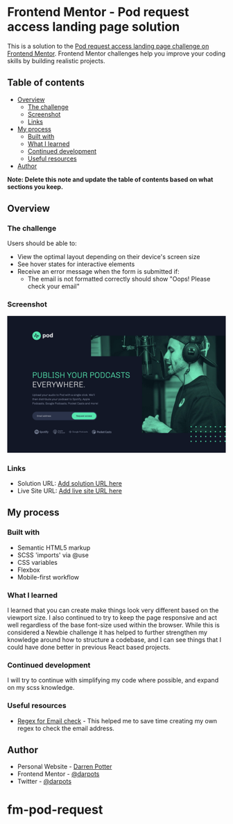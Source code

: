 # Frontend Mentor - Pod request access landing page solution

This is a solution to the [Pod request access landing page challenge on Frontend Mentor](https://www.frontendmentor.io/challenges/pod-request-access-landing-page-eyTmdkLSG). Frontend Mentor challenges help you improve your coding skills by building realistic projects. 

## Table of contents

- [Overview](#overview)
  - [The challenge](#the-challenge)
  - [Screenshot](#screenshot)
  - [Links](#links)
- [My process](#my-process)
  - [Built with](#built-with)
  - [What I learned](#what-i-learned)
  - [Continued development](#continued-development)
  - [Useful resources](#useful-resources)
- [Author](#author)

**Note: Delete this note and update the table of contents based on what sections you keep.**

## Overview

### The challenge

Users should be able to:

- View the optimal layout depending on their device's screen size
- See hover states for interactive elements
- Receive an error message when the form is submitted if:
  - The email is not formatted correctly should show "Oops! Please check your email"

### Screenshot

![](./screenshot.png)



### Links

- Solution URL: [Add solution URL here](https://your-solution-url.com)
- Live Site URL: [Add live site URL here](https://your-live-site-url.com)

## My process

### Built with

- Semantic HTML5 markup
- SCSS 'imports' via @use 
- CSS variables
- Flexbox
- Mobile-first workflow


### What I learned

I learned that you can create make things look very different based on the viewport size.  I also continued to try to keep the page responsive and act well regardless of the base font-size used within the browser.  While this is considered a Newbie challenge it has helped to further strengthen my knowledge around how to structure a codebase, and I can see things that I could have done better in previous React based projects. 

### Continued development

I will try to continue with simplifying my code where possible, and expand on my scss knowledge.

### Useful resources

- [Regex for Email check](https://emailregex.com/) - This helped me to save time creating my own regex to check the email address. 


## Author

- Personal Website - [Darren Potter](https://www.darpots.dev)
- Frontend Mentor - [@darpots](https://www.frontendmentor.io/profile/darpots)
- Twitter - [@darpots](https://www.twitter.com/darpots)



# fm-pod-request
